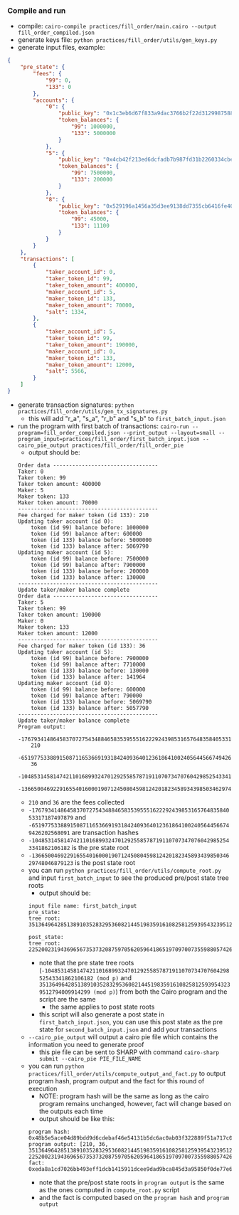 ### Compile and run
- compile: `cairo-compile practices/fill_order/main.cairo --output fill_order_compiled.json`
- generate keys file: `python practices/fill_order/utils/gen_keys.py`
- generate input files, example:
```json
{
    "pre_state": {
        "fees": {
            "99": 0,
            "133": 0
        },
        "accounts": {
            "0": {
                "public_key": "0x1c3eb6d67f833a9dac3766b2f22d31299875884f3fc84ebc70c322e8fb18112",
                "token_balances": {
                    "99": 1000000,
                    "133": 5000000
                }
            },
            "5": {
                "public_key": "0x4cb42f213ed6dcfadb7b987fd31b2260334cbe404315708d17a2404fbadb11e",
                "token_balances": {
                    "99": 7500000,
                    "133": 200000
                }
            },
            "8": {
                "public_key": "0x529196a1456a35d3ee9138dd7355cb6416fe40deade3adab76f2e66554400ef",
                "token_balances": {
                    "99": 45000,
                    "133": 11100
                }
            }
        }
    },
    "transactions": [
        {
            "taker_account_id": 0,
            "taker_token_id": 99,
            "taker_token_amount": 400000,
            "maker_account_id": 5,
            "maker_token_id": 133,
            "maker_token_amount": 70000,
            "salt": 1334,
        },
        {
            "taker_account_id": 5,
            "taker_token_id": 99,
            "taker_token_amount": 190000,
            "maker_account_id": 0,
            "maker_token_id": 133,
            "maker_token_amount": 12000,
            "salt": 5566,
        }
    ]
}
``` 
- generate transaction signatures: `python practices/fill_order/utils/gen_tx_signatures.py`
    - this will add "r_a", "s_a", "r_b" and "s_b" to `first_batch_input.json`
- run the program with first batch of transactions: `cairo-run --program=fill_order_compiled.json --print_output --layout=small --program_input=practices/fill_order/first_batch_input.json --cairo_pie_output practices/fill_order/fill_order_pie`
    - output should be:
    ```
    Order data ---------------------------------
    Taker: 0
    Taker token: 99
    Taker token amount: 400000
    Maker: 5
    Maker token: 133
    Maker token amount: 70000
    --------------------------------------------
    Fee charged for maker token (id 133): 210
    Updating taker account (id 0):
        token (id 99) balance before: 1000000
        token (id 99) balance after: 600000
        token (id 133) balance before: 5000000
        token (id 133) balance after: 5069790
    Updating maker account (id 5):
        token (id 99) balance before: 7500000
        token (id 99) balance after: 7900000
        token (id 133) balance before: 200000
        token (id 133) balance after: 130000
    --------------------------------------------
    Update taker/maker balance complete
    Order data ---------------------------------
    Taker: 5
    Taker token: 99
    Taker token amount: 190000
    Maker: 0
    Maker token: 133
    Maker token amount: 12000
    --------------------------------------------
    Fee charged for maker token (id 133): 36
    Updating taker account (id 5):
        token (id 99) balance before: 7900000
        token (id 99) balance after: 7710000
        token (id 133) balance before: 130000
        token (id 133) balance after: 141964
    Updating maker account (id 0):
        token (id 99) balance before: 600000
        token (id 99) balance after: 790000
        token (id 133) balance before: 5069790
        token (id 133) balance after: 5057790
    --------------------------------------------
    Update taker/maker balance complete
    Program output:
        -1767934148645837072754348846583539555162229243985316576483584053317187497879
        210
        -651977533889150871165366919318424093640123618641002405644566749426202568091
        36
        -104853145814742110168993247012925585787191107073470760429852543341862106182
        -1366500469229165540160001907124508045981242018234589343985034629748046879123
    ```
    - `210` and `36` are the fees collected
    - `-1767934148645837072754348846583539555162229243985316576483584053317187497879` and `-651977533889150871165366919318424093640123618641002405644566749426202568091` are transaction hashes
    - `-104853145814742110168993247012925585787191107073470760429852543341862106182` is the pre state root
    - `-1366500469229165540160001907124508045981242018234589343985034629748046879123` is the post state root
    - you can run `python practices/fill_order/utils/compute_root.py` and input `first_batch_input` to see the produced pre/post state tree roots
        - output should be:
        ```
        input file name: first_batch_input
        pre_state:
        tree root: 3513649642851389103528329536082144519835916108258125939543239512794009914299

        post_state:
        tree root: 2252002319436965673537320875970562059641865197097007355988057426387825141358
        ```
        - note that the pre state tree roots (`-104853145814742110168993247012925585787191107073470760429852543341862106182 (mod p)` and `3513649642851389103528329536082144519835916108258125939543239512794009914299 (mod p)`) from both the Cairo program and the script are the same
            - the same applies to post state roots
        - this script will also generate a post state in `first_batch_input.json`, you can use this post state as the pre state for `second_batch_input.json` and add your transactions
    - `--cairo_pie_output` will output a cairo pie file which contains the information you need to generate proof
        - this pie file can be sent to SHARP with command `cairo-sharp submit --cairo_pie PIE_FILE_NAME`
    - you can run `python practices/fill_order/utils/compute_output_and_fact.py` to output program hash, program output and the fact for this round of execution
        - NOTE: program hash will be the same as long as the cairo program remains unchanged, however, fact will change based on the outputs each time
        - output should be like this:
        ```
        program hash: 0x48b5e5ace04d89bdd9d6cdebaf46e54131b5dc6ac0ab03f322889f51a717c0c
        program output: [210, 36, 3513649642851389103528329536082144519835916108258125939543239512794009914299, 2252002319436965673537320875970562059641865197097007355988057426387825141358]
        fact: 0xeda8a1cd7026bb493eff1dcb1415911dcee9dad9bca845d3a95850f0de77e637
        ```
        - note that the pre/post state roots in `program output` is the same as the ones computed in `compute_root.py` script
        - and the fact is computed based on the `program hash` and `program output`
